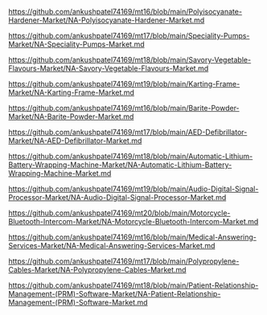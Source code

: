 <p><a href="https://github.com/ankushpatel74169/mt16/blob/main/Polyisocyanate-Hardener-Market/NA-Polyisocyanate-Hardener-Market.md">https://github.com/ankushpatel74169/mt16/blob/main/Polyisocyanate-Hardener-Market/NA-Polyisocyanate-Hardener-Market.md</a></p><p><a href="https://github.com/ankushpatel74169/mt17/blob/main/Speciality-Pumps-Market/NA-Speciality-Pumps-Market.md">https://github.com/ankushpatel74169/mt17/blob/main/Speciality-Pumps-Market/NA-Speciality-Pumps-Market.md</a></p><p><a href="https://github.com/ankushpatel74169/mt18/blob/main/Savory-Vegetable-Flavours-Market/NA-Savory-Vegetable-Flavours-Market.md">https://github.com/ankushpatel74169/mt18/blob/main/Savory-Vegetable-Flavours-Market/NA-Savory-Vegetable-Flavours-Market.md</a></p><p><a href="https://github.com/ankushpatel74169/mt19/blob/main/Karting-Frame-Market/NA-Karting-Frame-Market.md">https://github.com/ankushpatel74169/mt19/blob/main/Karting-Frame-Market/NA-Karting-Frame-Market.md</a></p><p><a href="https://github.com/ankushpatel74169/mt16/blob/main/Barite-Powder-Market/NA-Barite-Powder-Market.md">https://github.com/ankushpatel74169/mt16/blob/main/Barite-Powder-Market/NA-Barite-Powder-Market.md</a></p><p><a href="https://github.com/ankushpatel74169/mt17/blob/main/AED-Defibrillator-Market/NA-AED-Defibrillator-Market.md">https://github.com/ankushpatel74169/mt17/blob/main/AED-Defibrillator-Market/NA-AED-Defibrillator-Market.md</a></p><p><a href="https://github.com/ankushpatel74169/mt18/blob/main/Automatic-Lithium-Battery-Wrapping-Machine-Market/NA-Automatic-Lithium-Battery-Wrapping-Machine-Market.md">https://github.com/ankushpatel74169/mt18/blob/main/Automatic-Lithium-Battery-Wrapping-Machine-Market/NA-Automatic-Lithium-Battery-Wrapping-Machine-Market.md</a></p><p><a href="https://github.com/ankushpatel74169/mt19/blob/main/Audio-Digital-Signal-Processor-Market/NA-Audio-Digital-Signal-Processor-Market.md">https://github.com/ankushpatel74169/mt19/blob/main/Audio-Digital-Signal-Processor-Market/NA-Audio-Digital-Signal-Processor-Market.md</a></p><p><a href="https://github.com/ankushpatel74169/mt20/blob/main/Motorcycle-Bluetooth-Intercom-Market/NA-Motorcycle-Bluetooth-Intercom-Market.md">https://github.com/ankushpatel74169/mt20/blob/main/Motorcycle-Bluetooth-Intercom-Market/NA-Motorcycle-Bluetooth-Intercom-Market.md</a></p><p><a href="https://github.com/ankushpatel74169/mt16/blob/main/Medical-Answering-Services-Market/NA-Medical-Answering-Services-Market.md">https://github.com/ankushpatel74169/mt16/blob/main/Medical-Answering-Services-Market/NA-Medical-Answering-Services-Market.md</a></p><p><a href="https://github.com/ankushpatel74169/mt17/blob/main/Polypropylene-Cables-Market/NA-Polypropylene-Cables-Market.md">https://github.com/ankushpatel74169/mt17/blob/main/Polypropylene-Cables-Market/NA-Polypropylene-Cables-Market.md</a></p><p><a href="https://github.com/ankushpatel74169/mt18/blob/main/Patient-Relationship-Management-(PRM)-Software-Market/NA-Patient-Relationship-Management-(PRM)-Software-Market.md">https://github.com/ankushpatel74169/mt18/blob/main/Patient-Relationship-Management-(PRM)-Software-Market/NA-Patient-Relationship-Management-(PRM)-Software-Market.md</a></p>
